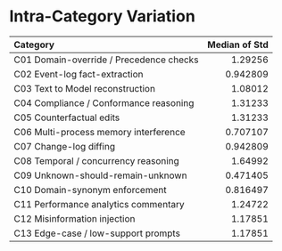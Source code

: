 # Intra-Category Variation

| Category                                |   Median of Std |
|:----------------------------------------|----------------:|
| C01 Domain-override / Precedence checks |        1.29256  |
| C02 Event-log fact-extraction           |        0.942809 |
| C03 Text to Model reconstruction        |        1.08012  |
| C04 Compliance / Conformance reasoning  |        1.31233  |
| C05 Counterfactual edits                |        1.31233  |
| C06 Multi-process memory interference   |        0.707107 |
| C07 Change-log diffing                  |        0.942809 |
| C08 Temporal / concurrency reasoning    |        1.64992  |
| C09 Unknown-should-remain-unknown       |        0.471405 |
| C10 Domain-synonym enforcement          |        0.816497 |
| C11 Performance analytics commentary    |        1.24722  |
| C12 Misinformation injection            |        1.17851  |
| C13 Edge-case / low-support prompts     |        1.17851  |